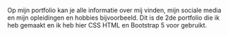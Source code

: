 Op mijn portfolio kan je alle informatie over mij vinden, mijn sociale media en mijn opleidingen en hobbies bijvoorbeeld. Dit is de 2de portfolio die ik heb gemaakt en ik heb hier CSS HTML en Bootstrap 5 voor gebruikt.
